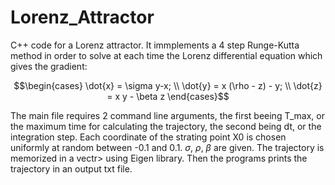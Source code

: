# Lorenz_Attractor
C++ code for a Lorenz attractor. It immplements a 4 step Runge-Kutta method in order to solve at each time the Lorenz differential equation which gives the gradient:

$$\begin{cases} \dot{x} = \sigma y-x; \\ \dot{y} = x (\rho - z) - y; \\ \dot{z} = x y - \beta z \end{cases}$$

The main file requires 2 command line arguments, the first beeing T_max, or the maximum time for calculating the trajectory, the second being dt, or the integration step. Each coordinate of the strating point X0 is chosen uniformly at random between -0.1 and 0.1. $\sigma$, $\rho$, $\beta$ are given.
The trajectory is memorized in a vectr<Vector3d>> using Eigen library. Then the programs prints the trajectory in an output txt file.
